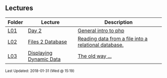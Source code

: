 ## Lectures
| Folder | Lecture | Description|
 | ------------|------------|------------|
 | [L01](https://github.com/rugbyprof/5373-Internet-Programming/tree/master/Lectures/L03) | [ Day 2 ](https://github.com/rugbyprof/5373-Internet-Programming/tree/master/Lectures/L03) | [ General intro to php](https://github.com/rugbyprof/5373-Internet-Programming/tree/master/Lectures/L03) | [L01](https://github.com/rugbyprof/5373-Internet-Programming/tree/master/Lectures/L03) | [ Php Variables](https://github.com/rugbyprof/5373-Internet-Programming/tree/master/Lectures/L03) | [L01](https://github.com/rugbyprof/5373-Internet-Programming/tree/master/Lectures/L03) | [ Some variable examples:](https://github.com/rugbyprof/5373-Internet-Programming/tree/master/Lectures/L03) | [L01](https://github.com/rugbyprof/5373-Internet-Programming/tree/master/Lectures/L03) | [ Different ways to open files](https://github.com/rugbyprof/5373-Internet-Programming/tree/master/Lectures/L03) |
 | [L02](https://github.com/rugbyprof/5373-Internet-Programming/tree/master/Lectures/L03) | [ Files 2 Database ](https://github.com/rugbyprof/5373-Internet-Programming/tree/master/Lectures/L03) | [ Reading data from a file into a relational database.](https://github.com/rugbyprof/5373-Internet-Programming/tree/master/Lectures/L03) | [L02](https://github.com/rugbyprof/5373-Internet-Programming/tree/master/Lectures/L03) | [ Site Content](https://github.com/rugbyprof/5373-Internet-Programming/tree/master/Lectures/L03) | [L02](https://github.com/rugbyprof/5373-Internet-Programming/tree/master/Lectures/L03) | [ More To Come](https://github.com/rugbyprof/5373-Internet-Programming/tree/master/Lectures/L03) | [L02](https://github.com/rugbyprof/5373-Internet-Programming/tree/master/Lectures/L03) | [ Connecting To Mysql Via Php](https://github.com/rugbyprof/5373-Internet-Programming/tree/master/Lectures/L03) |
 | [L03](https://github.com/rugbyprof/5373-Internet-Programming/tree/master/Lectures/L03) | [ Displaying Dynamic Data ](https://github.com/rugbyprof/5373-Internet-Programming/tree/master/Lectures/L03) | [ The old way ...](https://github.com/rugbyprof/5373-Internet-Programming/tree/master/Lectures/L03) | [L03](https://github.com/rugbyprof/5373-Internet-Programming/tree/master/Lectures/L03) | [<th scope="col"></th>](https://github.com/rugbyprof/5373-Internet-Programming/tree/master/Lectures/L03) |

<sup>Last Updated: 2018-01-31 (Wed @ 15:19)</sup>